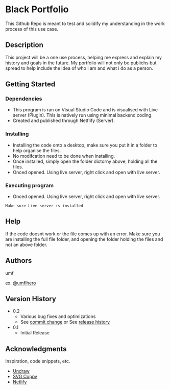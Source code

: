 # Black Portfolio

This Github Repo is meant to test and solidify my understanding in the work process of this use case.

## Description

This project will be a one use process, helping me express and explain my history and goals in the future. My portfolio will not only be publichs but spread to help include the idea of who i am and what i do as a person.

## Getting Started

### Dependencies

* This program is ran on Visual Studio Code and is visualised with Live server (Plugin). This is natively run using minimal backend coding.
* Created and published through Netflify (Server).

### Installing

* Installing the code onto a desktop, make sure you put it in a folder to help organise the files.
* No modifcation need to be done when installing.
* Once installed, simply open the folder dictorny above, holding all the files.
* Onced opened. Using live server, right click and open with live server.

### Executing program

* Onced opened. Using live server, right click and open with live server.

```
Make sure Live server is installed
```

## Help

If the code doesnt work or the file comes up with an error. 
Make sure you are installing the full file folder, 
and opening the folder holding the files and not an above folder.

## Authors

umf

 
ex. [@umflhero](https://umfhero.com)

## Version History

* 0.2
    * Various bug fixes and optimizations
    * See [commit change](https://github.com/umfhero/BlackPortfolio/pulse) or See [release history](https://github.com/umfhero/BlackPortfolio/commits/main/)
* 0.1
    * Initial Release


## Acknowledgments

Inspiration, code snippets, etc.
* [Undraw](https://undraw.co/illustrations)
* [SVG Coppy](https://icon-sets.iconify.design/line-md/heart-twotone/)
* [Netlify](https://app.netlify.com/)
